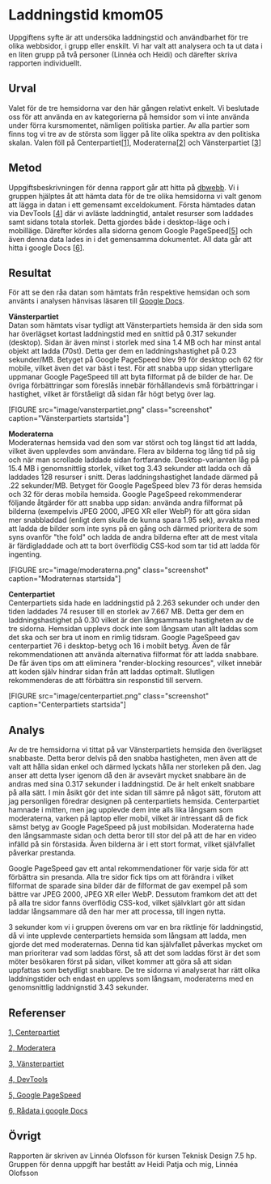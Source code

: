 ---
---
Laddningstid kmom05
=========================

Uppgiftens syfte är att undersöka laddningstid och användbarhet för tre olika webbsidor, i grupp eller enskilt. Vi har valt att analysera och ta ut data i en liten grupp på två personer (Linnéa och Heidi) och därefter skriva rapporten individuellt.

Urval
-----------------------
Valet för de tre hemsidorna var den här gången relativt enkelt. Vi beslutade oss för att använda en av kategorierna på hemsidor som vi inte använda under förra kursmomentet, nämligen politiska partier. Av alla partier som finns tog vi tre av de största som ligger på lite olika spektra av den politiska skalan. Valen föll på
Centerpartiet[[1](https://www.centerpartiet.se/)], Moderaterna[[2](https://moderaterna.se/)] och Vänsterpartiet [[3](ttps://www.vansterpartiet.se/)]

Metod
-----------------------

Uppgiftsbeskrivningen för denna rapport går att hitta på [dbwebb](https://dbwebb.se).
Vi i gruppen hjälptes åt att hämta data för de tre olika hemsidorna vi valt genom att lägga in datan i ett gemensamt exceldokument. Första hämtades datan via DevTools [[4](https://developers.google.com/web/fundamentals)] där vi avläste laddningtid, antalet resurser som laddades samt sidans totala storlek. Detta gjordes både i desktop-läge och i mobilläge. Därefter kördes alla sidorna genom Google PageSpeed[[5](https://developers.google.com/speed/pagespeed/insights/)] och även denna data lades in i det gemensamma dokumentet. All data går att hitta i google Docs [[6](https://docs.google.com/spreadsheets/d/1k8LpkxeICTt9mIFmHkHPW6Mwel31O0oLrDfoYx-uqFo/edit?usp=sharing)].  

Resultat
-----------------------  
För att se den råa datan som hämtats från respektive hemsidan och som använts i analysen hänvisas läsaren till [Google Docs](https://docs.google.com/spreadsheets/d/1k8LpkxeICTt9mIFmHkHPW6Mwel31O0oLrDfoYx-uqFo/edit?usp=sharing).  

__Vänsterpartiet__  
Datan som hämtats visar tydligt att Vänsterpartiets hemsida är den sida som har överlägset kortast laddningstid med en snittid på 0.317 sekunder (desktop). Sidan är även minst i storlek med sina 1.4 MB och har minst antal objekt att ladda (70st). Detta ger dem en laddningshastighet på 0.23 sekunder/MB. Betyget på Google PageSpeed blev 99 för desktop och 62 för mobile, vilket även det var bäst i test. För att snabba upp sidan ytterligare uppmanar Google PageSpeed till att byta filformat på de bilder de har. De övriga förbättringar som föreslås innebär förhållandevis små förbättringar i hastighet, vilket är förståeligt då sidan får högt betyg över lag.   

[FIGURE src="image/vansterpartiet.png" class="screenshot" caption="Vänsterpartiets startsida"]  

__Moderaterna__  
Moderaternas hemsida vad den som var störst och tog längst tid att ladda, vilket även upplevdes som användare. Flera av bilderna tog lång tid på sig och när man scrollade laddade sidan fortfarande. Desktop-varianten låg på 15.4 MB i genomsnittlig storlek, vilket tog 3.43 sekunder att ladda och då laddades 128 resurser i snitt. Deras laddningshastighet landade därmed på .22 sekunder/MB. Betyget för Google PageSpeed blev 73 för deras hemsida och 32 för deras mobila hemsida.
Google PageSpeed rekommenderar följande åtgärder för att snabba upp sidan: använda andra filformat på bilderna (exempelvis JPEG 2000, JPEG XR eller WebP) för att göra sidan mer snabbladdad (enligt dem skulle de kunna spara 1.95 sek), avvakta med att ladda de bilder som inte syns på en gång och därmed prioritera de som syns ovanför "the fold" och ladda de andra bilderna efter att de mest vitala är färdigladdade och att ta bort överflödig CSS-kod som tar tid att ladda för ingenting.  

[FIGURE src="image/moderaterna.png" class="screenshot" caption="Modraternas startsida"]

__Centerpartiet__  
Centerpartiets sida hade en laddningstid på 2.263 sekunder och under den tiden laddades 74 resuser till en storlek av 7.667 MB. Detta ger dem en laddningshastighet på 0.30 vilket är den långsammaste hastigheten av de tre sidorna. Hemsidan upplevs dock inte som långsam utan allt laddas som det ska och ser bra ut inom en rimlig tidsram. Google PageSpeed gav centerpartiet 76 i desktop-betyg och 16 i mobilt betyg. Även de får rekommendationen att använda alternativa filformat för att ladda snabbare. De får även tips om att eliminera "render-blocking resources", vilket innebär att koden själv hindrar sidan från att laddas optimalt. Slutligen rekommenderas de att förbättra sin responstid till servern.  

[FIGURE src="image/centerpartiet.png" class="screenshot" caption="Centerpartiets startsida"]

Analys
-----------------------
Av de tre hemsidorna vi tittat på var Vänsterpartiets hemsida den överlägset snabbaste. Detta beror delvis på den snabba hastigheten, men även att de valt att hålla sidan enkel och därmed lyckats hålla ner storleken på den. Jag anser att detta lyser igenom då den är avsevärt mycket snabbare än de andras med sina 0.317 sekunder i laddningstid. De är helt enkelt snabbare på alla sätt. I min åsikt gör det inte sidan till sämre på något sätt, förutom att jag personligen föredrar designen på centerpartiets hemsida.
Centerpartiet hamnade i mitten, men jag upplevde dem inte alls lika långsam som moderaterna, varken på laptop eller mobil, vilket är intressant då de fick sämst betyg av Google PageSpeed på just mobilsidan.
Moderaterna hade den långsammaste sidan och detta beror till stor del på att de har en video infälld på sin förstasida. Även bilderna är i ett stort format, vilket självfallet påverkar prestanda.

Google PageSpeed gav ett antal rekommendationer för varje sida för att förbättra sin presanda. Alla tre sidor fick tips om att förändra i vilket filformat de sparade sina bilder där de filformat de gav exempel på som bättre var JPEG 2000, JPEG XR eller WebP. Dessutom framkom det att det på alla tre sidor fanns överflödig CSS-kod, vilket självklart gör att sidan laddar långsammare då den har mer att processa, till ingen nytta.


3 sekunder kom vi i gruppen överens om var en bra riktlinje för laddningstid, då vi inte upplevde centerpartiets hemsida som långsam att ladda, men gjorde det med moderaternas. Denna tid kan självfallet påverkas mycket om man prioriterar vad som laddas först, så att det som laddas först är det som möter besökaren först på sidan, vilket kommer att göra så att sidan uppfattas som betydligt snabbare. De tre sidorna vi analyserat har rätt olika laddningstider och endast en upplevs som långsam, moderaterns med en genomsnittlig laddnignstid 3.43 sekunder. 


Referenser
-----------------------
[1, Centerpartiet](https://www.centerpartiet.se/)  

[2, Moderatera](https://moderaterna.se/)  

[3, Vänsterpartiet](https://www.vansterpartiet.se/)  

[4, DevTools](https://developers.google.com/web/fundamentals)  

[5, Google PageSpeed](https://developers.google.com/speed/pagespeed/insights/)  

[6, Rådata i google Docs](https://docs.google.com/spreadsheets/d/1k8LpkxeICTt9mIFmHkHPW6Mwel31O0oLrDfoYx-uqFo/edit?usp=sharing)  


Övrigt
-----------------------

Rapporten är skriven av Linnéa Olofsson för kursen Teknisk Design 7.5 hp. Gruppen för denna uppgift har bestått av Heidi Patja och mig, Linnéa Olofsson
